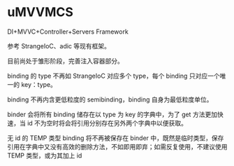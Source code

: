 # uMVVMCS
DI+MVVC+Controller+Servers Framework

参考 StrangeIoC、adic 等现有框架。

目前尚处于雏形阶段，完善注入容器部分。

binding 的 type 不再如 StrangeIoC 对应多个 type，每个 binding 只对应一个唯一的 key：type。

binding 不再内含更低粒度的 semibinding，binding 自身为最低粒度单位。

binder 会将所有 binding 储存在以 type 为 key 的字典中，为了 get 方法更加快速，当 id 不为空时将会将引用分别存在另外两个字典中以便获取。

无 id 的 TEMP 类型 binding 将不再被保存在 binder 中，既然是临时类型，保存引用在字典中又没有高效的删除方法，不如即用即弃；如需反复使用，不建议使用 TEMP 类型，或为其加上 id





